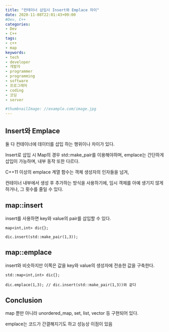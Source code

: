 ```yaml
---
title: "컨테이너 삽입시 Insert와 Emplace 차이"
date: 2020-11-08T22:01:43+09:00
#Dev, C++
categories:
- Dev
- C++
tags:
- c++
- map
keywords:
- tech
- developer
- 개발자
- programmer
- programming
- software
- 프로그래머
- coding
- 코딩
- server

#thumbnailImage: //example.com/image.jpg
---
```


## Insert와 Emplace

둘 다 컨테이너에 데이터를 삽입 하는 행위이나 차이가 있다.

Insert로 삽입 시 Map의 경우 std::make_pair를 이용해야하며, emplace는 간단하게 삽입이 가능하며, 내부 동작 또한 다르다.

<!--more-->

C++11 이상의 emplace 계열 함수는 객체 생성자의 인자들을 넘겨,

컨테이너 내부에서 생성 후 추가하는 방식을 사용하기에, 임시 객체를 아예 생기지 않게 하거나, 그 횟수를 줄일 수 있다.

## map::insert

insert를 사용하면 key와 value의 pair를 삽입할 수 있다.

```
map<int,int> dic{};

dic.insert(std::make_pair(1,3));
```

## map::emplace

insert와 비슷하지만 이쪽은 값을 key와 value의 생성자에 전송한 값을 구축한다.

```
std::map<int,int> dic{};

dic.emplace(1,3); // dic.insert(std::make_pair(1,3))와 같다
```



## Conclusion

map 뿐만 아니라 unordered_map, set, list, vector 등 구현되어 있다.

emplace는 코드가 간결해지기도 하고 성능상 이점이 있음
